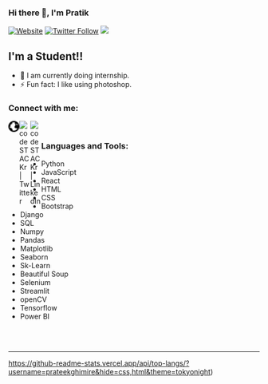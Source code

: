 ### Hi there 👋, I'm Pratik

[![Website](https://img.shields.io/website?label=PratikGhimire&style=for-the-badge&url=https%3A%2F%2Fcodestackr.com)](https://bit.ly/pratikghimire)
[![Twitter Follow](https://img.shields.io/twitter/follow/pra21k?color=1DA1F2&logo=twitter&style=for-the-badge)](https://twitter.com/intent/follow?original_referer=https%3A%2F%2Fgithub.com%2Fprateekghimire&screen_name=pra21k)
![](https://komarev.com/ghpvc/?username=prateekghimire&color=blueviolet&style=plastic)

## I'm a Student!!

- 🔭 I am currently doing internship.
- ⚡ Fun fact: I like using photoshop.


### Connect with me:

[<img align="left" alt="codeSTACKr.com" width="22px" src="https://raw.githubusercontent.com/iconic/open-iconic/master/svg/globe.svg" />][website]
[<img align="left" alt="codeSTACKr | Twitter" width="22px" src="https://cdn.jsdelivr.net/npm/simple-icons@v3/icons/twitter.svg" />][twitter]
[<img align="left" alt="codeSTACKr | LinkedIn" width="22px" src="https://cdn.jsdelivr.net/npm/simple-icons@v3/icons/linkedin.svg" />][linkedin]


<br />

### Languages and Tools:

- Python
- JavaScript
- React
- HTML
- CSS
- Bootstrap
- Django
- SQL
- Numpy
- Pandas
- Matplotlib
- Seaborn
- Sk-Learn
- Beautiful Soup
- Selenium
- Streamlit
- openCV
- Tensorflow
- Power BI





<br />
<br />

---
https://github-readme-stats.vercel.app/api/top-langs/?username=prateekghimire&hide=css,html&theme=tokyonight)

[website]: https://bit.ly/pratikghimire
[twitter]: https://twitter.com/pra21k
[linkedin]: https://www.linkedin.com/in/pratik-ghimire/



